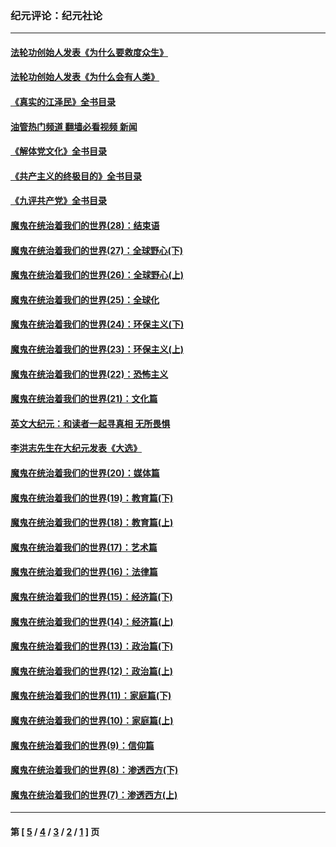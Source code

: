 ### 纪元评论：纪元社论
---
#### [法轮功创始人发表《为什么要救度众生》](../../pages/nsc422/n13975246.md?04210330) 
#### [法轮功创始人发表《为什么会有人类》](../../pages/nsc422/n13912117.md?04210330) 
#### [《真实的江泽民》全书目录](../../pages/nsc422/n13721399.md?04210330) 
#### [油管热门频道 翻墙必看视频 新闻](ok?04210330)
#### [《解体党文化》全书目录](../../pages/nsc422/n13721157.md?04210330) 
#### [《共产主义的终极目的》全书目录](../../pages/nsc422/n13721048.md?04210330) 
#### [《九评共产党》全书目录](../../pages/nsc422/n13708085.md?04210330) 
#### [魔鬼在统治着我们的世界(28)：结束语](../../pages/nsc422/n10936246.md?04210330) 
#### [魔鬼在统治着我们的世界(27)：全球野心(下)](../../pages/nsc422/n10928319.md?04210330) 
#### [魔鬼在统治着我们的世界(26)：全球野心(上)](../../pages/nsc422/n10900318.md?04210330) 
#### [魔鬼在统治着我们的世界(25)：全球化](../../pages/nsc422/n10788205.md?04210330) 
#### [魔鬼在统治着我们的世界(24)：环保主义(下)](../../pages/nsc422/n10695307.md?04210330) 
#### [魔鬼在统治着我们的世界(23)：环保主义(上)](../../pages/nsc422/n10688613.md?04210330) 
#### [魔鬼在统治着我们的世界(22)：恐怖主义](../../pages/nsc422/n10614727.md?04210330) 
#### [魔鬼在统治着我们的世界(21)：文化篇](../../pages/nsc422/n10597706.md?04210330) 
#### [英文大纪元：和读者一起寻真相 无所畏惧](../../pages/nsc422/n12542027.md?04210330) 
#### [李洪志先生在大纪元发表《大选》](../../pages/nsc422/n12534746.md?04210330) 
#### [魔鬼在统治着我们的世界(20)：媒体篇](../../pages/nsc422/n10586579.md?04210330) 
#### [魔鬼在统治着我们的世界(19)：教育篇(下)](../../pages/nsc422/n10564808.md?04210330) 
#### [魔鬼在统治着我们的世界(18)：教育篇(上)](../../pages/nsc422/n10526970.md?04210330) 
#### [魔鬼在统治着我们的世界(17)：艺术篇](../../pages/nsc422/n10499093.md?04210330) 
#### [魔鬼在统治着我们的世界(16)：法律篇](../../pages/nsc422/n10485969.md?04210330) 
#### [魔鬼在统治着我们的世界(15)：经济篇(下)](../../pages/nsc422/n10469975.md?04210330) 
#### [魔鬼在统治着我们的世界(14)：经济篇(上)](../../pages/nsc422/n10457370.md?04210330) 
#### [魔鬼在统治着我们的世界(13)：政治篇(下)](../../pages/nsc422/n10448270.md?04210330) 
#### [魔鬼在统治着我们的世界(12)：政治篇(上)](../../pages/nsc422/n10444576.md?04210330) 
#### [魔鬼在统治着我们的世界(11)：家庭篇(下)](../../pages/nsc422/n10440961.md?04210330) 
#### [魔鬼在统治着我们的世界(10)：家庭篇(上)](../../pages/nsc422/n10435448.md?04210330) 
#### [魔鬼在统治着我们的世界(9)：信仰篇](../../pages/nsc422/n10432159.md?04210330) 
#### [魔鬼在统治着我们的世界(8)：渗透西方(下)](../../pages/nsc422/n10429603.md?04210330) 
#### [魔鬼在统治着我们的世界(7)：渗透西方(上)](../../pages/nsc422/n10426013.md?04210330) 

---
#### 第 [ [5](./5.md?04210330) / [4](./4.md?04210330) / [3](./3.md?04210330) / [2](./2.md?04210330) / [1](./1.md?04210330) ] 页
